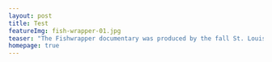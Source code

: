 ```yaml
---
layout: post
title: Test
featureImg: fish-wrapper-01.jpg
teaser: "The Fishwrapper documentary was produced by the fall St. Louis ArtWorks Apprentices. This riveting film follows the life of Mississippi River Fishermen as they cast their lines, and reveal their past. Experience their untold stories through the eyes of our apprentices."
homepage: true
---
```

